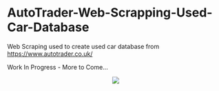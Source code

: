 # AutoTrader-Web-Scrapping-Used-Car-Database
Web Scraping used to create used car database from https://www.autotrader.co.uk/


Work In Progress - More to Come...


<p align="center"><img src="dynamicBokehAutoTraderDemo.gif" /></p>
